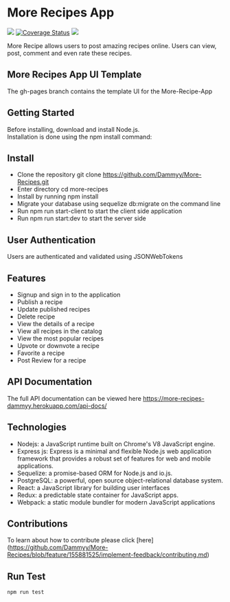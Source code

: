 # <h1>More Recipes App</h1>
<div class="badges">
<img src="https://travis-ci.org/Dammyy/More-Recipes.svg?branch=develop"></img>
<a href='https://coveralls.io/github/Dammyy/More-Recipes?branch=develop'><img src='https://coveralls.io/repos/github/Dammyy/More-Recipes/badge.svg?branch=develop' alt='Coverage Status' /></a>
<a href="https://codeclimate.com/github/Dammyy/More-Recipes/maintainability"><img src="https://api.codeclimate.com/v1/badges/37905cc8d0d99859c45a/maintainability" /></a>
</div>

More Recipe allows users to post amazing recipes online. Users can view, post, comment and even rate these recipes.

## More Recipes App UI Template
The gh-pages branch contains the template UI for the More-Recipe-App

## Getting Started
Before installing, download and install Node.js.<br>
Installation is done using the npm install command:

## Install
+ Clone the repository git clone https://github.com/Dammyy/More-Recipes.git
+ Enter directory cd more-recipes
+ Install by running npm install 
+ Migrate your database using sequelize db:migrate on the command line
+ Run npm run start-client to start the client side application
+ Run npm run start:dev to start the server side

## User Authentication
Users are authenticated and validated using JSONWebTokens


## Features
+ Signup and sign in to the application
+ Publish a recipe
+ Update published recipes
+ Delete recipe
+ View the details of a recipe
+ View all recipes in the catalog
+ View the most popular recipes
+ Upvote or downvote a recipe
+ Favorite a recipe
+ Post Review for a recipe

## API Documentation
The full API documentation can be viewed here https://more-recipes-dammyy.herokuapp.com/api-docs/

## Technologies
+ Nodejs: a JavaScript runtime built on Chrome's V8 JavaScript engine.
+ Express js: Express is a minimal and flexible Node.js web application framework that provides a robust set of features for web and mobile applications.
+ Sequelize: a promise-based ORM for Node.js and io.js.
+ PostgreSQL: a powerful, open source object-relational database system.
+ React: a JavaScript library for building user interfaces
+ Redux: a predictable state container for JavaScript apps.
+ Webpack: a static module bundler for modern JavaScript applications

## Contributions
To learn about how to contribute please click [here] (https://github.com/Dammyy/More-Recipes/blob/feature/155881525/implement-feedback/contributing.md)

## Run Test
```bash
npm run test
```